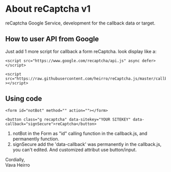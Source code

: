 # About reCaptcha v1

reCaptcha Google Service, development for the callback data or target.

## How to user API from Google

Just add 1 more script for callback a form reCaptcha. look display like a:
```
<script src="https://www.google.com/recaptcha/api.js" async defer></script>
```
```
<script src="https://raw.githubusercontent.com/heirro/reCaptcha.js/master/callback.js" ></script>
```

## Using code
```
<form id="notBot" method="" action=""></form>
```
```
<button class="g recaptcha" data-sitekey="YOUR SITEKEY" data-callback="signSecure">reCaptcha</button>
```
1. notBot in the Form as "id" calling function in the callback.js, and permanently function.
2. signSecure add the 'data-callback' was permanently in the callback.js, you can't edited. And customized attribut use button/input.

Cordially, <br/>
Vava Heirro
